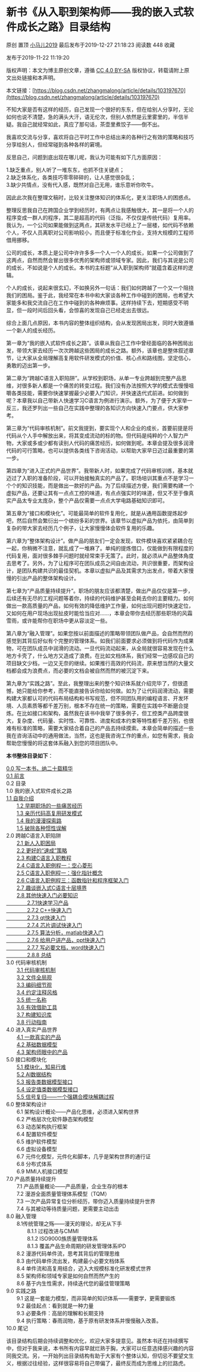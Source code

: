 新书《从入职到架构师——我的嵌入式软件成长之路》目录结构
============================

原创 置顶 [小马儿2019](https://me.csdn.net/zhangmalong) 最后发布于2019-12-27 21:18:23 阅读数 448 收藏

发布于2019-11-22 11:19:20

[](http://creativecommons.org/licenses/by-sa/4.0/)版权声明：本文为博主原创文章，遵循 [CC 4.0 BY-SA](http://creativecommons.org/licenses/by-sa/4.0/) 版权协议，转载请附上原文出处链接和本声明。

本文链接：[https://blog.csdn.net/zhangmalong/article/details/103197670](https://blog.csdn.net/zhangmalong/article/details/103197670)

不知大家是否有这样的经历，自己发现一个很好的东东，但在给别人分享时，无论如何也说不清楚，急的满头大汗，语无伦次，但别人依然是云里雾里的，半信半疑。我自己就经常如此，真应了那句话，茶壶里煮饺子——倒不出。

我喜欢交流与分享，喜欢将自己平时工作中总结出来的各种行之有效的策略和技巧分享给别人，但经常碰到各种各样的窘境。

反思自己，问题到底出现在哪儿呢，我认为可能有如下几方面原因：

1.缺乏重点，别人听了一堆东东，也抓不住关键点；<br>
2.缺乏体系化，各类技巧零零碎碎的，让人感觉很杂乱；<br>
3.缺少共情点，没有代入感，既然对自己无用，谁乐意听你吹牛。<br>

因此此次我在整理文稿时，比较关注整体知识的体系化，更关注职场人的困惑点。

整理反思我自己在跨国企业学到经历时，有两点让我感触很大，其一是将一个人的程序变成一群人的程序，其二是超高的代码（泛指，不仅仅是传统代码）复用率。我认为，一个公司如果能做到这两点，其研发水平已经上了一层楼，如代码不依赖个人，不仅人员离职对公司影响较小，而且便于标准化作业，支持大规模的工程师借用挪移。

公司的成长，本质上是公司中许许多多一个人一个人的成长，如果一个公司做到了这两点，自然而然会冒出很多优秀的架构师或领域专家。因此，我们与其说是公司的成长，不如说是个人的成长。本书的主标题“从入职到架构师”就蕴含着这样的逻辑。

个人的成长，说起来很玄幻，不如换另外一句话：我们如何跨越了一个又一个阻挠我们的困局。鉴于此，我经常在本书中和大家谈各种工作中碰到的困局，也希望大家能多和我交流自己在工作中碰到的各种麻烦事。这样持续下去，短期感受不明显，但一段时间后回头看，会惊喜的发现自己已经走出去很远。

综合上面几点原因，本书内容的整体组织结构，会从发现困局出发，同时大致遵循一个新人的成长经历。

第一章为“我的嵌入式软件成长之路”。该章从我自己工作中曾经面临的各种困局出发，带领大家去经历一次次跨越这些困局的成长之路。额外，该章也是整体叙述章节，让大家从全局理解高复用软件研发模式的价值、核心点和路线图，坚定信心，勇敢的迈出第一步。

第二章为“跨越C语言入职陷阱”。从学校到职场，从单一专业跨越到完整产品思维，对很多新人都是一个痛苦的转变过程。我们没有办法按照大学的模式去慢慢咀嚼各类技能，需要你快速掌握最少必要入门知识，并快速迭代式前进。如何做到呢？本章我以自己带新人快速学习C语言为例进行演示。额外，为了便于大家举一反三，我还罗列出一些自己在实践中整理的各知识方向快速入门要点，供大家参考。

第三章为“代码审核机制”。前文我提到，要实现个人和企业的成长，首要前提是将代码从个人手中解放出来，将其变成流动的标的物。但代码是纯粹的个人智力产物，大家或多或少都有读别人代码的痛苦经历，如何做到呢。本章会提及很多润滑代码的可行策略，也可以提供各类线下咨询活动，以帮助大家早日迈过最重要的第一步。

第四章为“进入正式的产品世界”。我带新人时，如果完成了代码审核训练，基本就迈过了入职的准备阶段，可以开始接触真实的产品了。职场培训其重点不是学习一个个的知识技能，而是做出一款好的产品。为了后续描述方便，我们需要构建一个虚拟产品，还要让其有一点点工控的味道，有点点强实时的味道，但又不至于像真实产品太专业太庞杂，整个产品仅需要一点点大学电路基础知识即可。

第五章为“接口和模块化”。可能最简单的软件复用化，就是从通用函数提炼起步吧，然后自然会繁衍出一个缤纷多彩的世界。该章节以虚拟产品为依托，由简单到复杂的带大家去经历几个例子，让大家慢慢体会软件复用的乐趣。

第六章为“整体架构设计”。做产品的朋友们一定会发现，软件模块喜欢紧紧耦合在一起，你稍微不注意，就乱成了一堆麻了。单纯的提炼借口，仅能做到有限程度的代码复用，面对很多棘手问题时就经常束手无策了。此时，就必须从产品整体角度去思考了。另外，为了让程序可在团队成员之间自由流动，共识很重要，而架构设计，是团队构建共识的最佳契机。本章以虚拟产品及其需求为出发点，带着大家慢慢的引出产品的整体架构设计。

第七章为“产品质量持续提升”。职场的朋友应该都清楚，做出产品仅仅是第一步，后续还有无尽的工程问题等着你，持续的代码维护甚至会耗去你的主要精力。如何做出一款高质量的产品，如何有效的降低维护工作量，如何出现问题时快速定位，又如何在用户现场出现扯皮时能恰当应对……，本章会带你去经历那些职场的风霜雪雨，或许能帮你在职场中更从容淡定一些。

第八章为“融入管理”。如果您按以前面描述的策略带领团队做产品，会自然而然的感觉到其背后好似有个完整的管理体系。如我们前面要求必须做到将代码作为成果物，可在团队成员中润滑的流动。一旦代码流动起来，从全局就很容易发现在什么地方卡壳了，什么地方又造成了浪费。在比如文档体系，我们经常一边感叹自己的项目缺文少档，一边又无奈的继续。如果推行高效的代码流，原来想当然的大量文档都会成为浪费点，而必要的文档会被自然而然的被沉淀下来。

第九章为“实践之路”。至此，我整理出来的整个知识体系就介绍完毕了，但很遗憾，她只能给你参考，而不能直接告诉你给如何做。如为了让代码润滑流动，需要构建大家都认可的代码布局结构和书写规范，但不同团队用的编程语言、开发环境、人员素质等都千差万别，根本不存在统一的策略，需要在实践中不断磨合提炼。在比如接口和架构，虽然我在该书中我举了很多例子，但工控类产品跨度很大，复杂度、代码量、实时性、可靠性、进度和成本约束等特性都千差万别，也很难有标准的策略，需要大家结合着自己的产品去持续摸索。本章会简单的描述一些我在咨询活动中的通用做法，当然，这也是我咨询工作的重点，如您有需求，我会帮助您慢慢的将这套体系融入到您的项目团队中。

**本书整体目录如下**：<br>

[0.0 写一本书，纳二十载精华](https://blog.csdn.net/zhangmalong/article/details/103065005)<br>
[0.1 前言](https://blog.csdn.net/zhangmalong/article/details/103147445)<br>
0.2 目录<br>
1.0 我的嵌入式软件成长之路<br>
[1.1 自我介绍](https://blog.csdn.net/zhangmalong/article/details/103270623)<br>
　　[1.2 早期职场的一些痛苦经历](https://blog.csdn.net/zhangmalong/article/details/103307984)<br>
　　[1.3 亲历代码高复用研发模式](https://blog.csdn.net/zhangmalong/article/details/103417351)<br>
　　[1.4 我的漫漫探索路](https://blog.csdn.net/zhangmalong/article/details/103523930)<br>
　　[1.5 破除各种惯性误解](https://blog.csdn.net/zhangmalong/article/details/103626982)<br>
2.0 跨越C语言入职陷阱<br>
　　[2.1 新人入职困局](https://blog.csdn.net/zhangmalong/article/details/103729568)<br>
　　[2.2 更好的“速成”策略](https://blog.csdn.net/zhangmalong/article/details/103729650)<br>
　　[2.3 构建C语言入职教程](https://blog.csdn.net/zhangmalong/article/details/103814489)<br>
　　[2.4 C语言入职例程一：空心菱形](https://blog.csdn.net/zhangmalong/article/details/103933188)<br>
　　[2.5 C语言入职例程一：强化指针概念](https://blog.csdn.net/zhangmalong/article/details/104019400)<br>
　　[2.6 C语言入职例程三：函数指针和程序框架入门](https://blog.csdn.net/zhangmalong/article/details/104122879)<br>
　　[2.7 趣谈嵌入式C语言十层境界](https://blog.csdn.net/zhangmalong/article/details/104208128)<br>
　　[2.8 其他快速入门必要知识<br>
　　　　2.7.1快速学习产品<br>
　　　　2.7.2 C++快速入门<br>
　　　　2.7.3 qt快速入门<br>
　　　　2.7.4 芯片调试快速入门<br>
　　　　2.7.5 算法分析，matlab快速入门<br>
　　　　2.7.6 给用户讲产品，ppt快速入门<br>
　　　　2.7.7 写必要文档，word快速入门<br>
　　　　2.8.8 总结](https://blog.csdn.net/zhangmalong/article/details/104208165)<br>
3.0 代码审核机制<br>
　　[3.1 代码审核机制](https://blog.csdn.net/zhangmalong/article/details/104308175)<br>
　　[3.2 文件全局观](https://blog.csdn.net/zhangmalong/article/details/104423898)<br>
　　[3.3 编码细节观](https://blog.csdn.net/zhangmalong/article/details/104424040)<br>
　　[3.4 约定注释风格](https://blog.csdn.net/zhangmalong/article/details/104552475)<br>
　　[3.5 统一名称](https://blog.csdn.net/zhangmalong/article/details/104552678)<br>
　　[3.6 有效借助工具](https://blog.csdn.net/zhangmalong/article/details/104689446)<br>
　　[3.7 构建知识库](https://blog.csdn.net/zhangmalong/article/details/104689613)<br>
　　[3.8 行动指南](https://blog.csdn.net/zhangmalong/article/details/104689785)<br>
4.0 进入真实产品世界<br>
　　[4.1 一款真实的产品](https://blog.csdn.net/zhangmalong/article/details/104834110)<br>
　　[4.2 基础数据模型](https://blog.csdn.net/zhangmalong/article/details/104988018)<br>
　　[4.3 架构师眼中的产品](https://blog.csdn.net/zhangmalong/article/details/105134465)<br>
5.0 接口和模块化<br>
　　[5.1 模块化，知易行难](https://blog.csdn.net/zhangmalong/article/details/105281958)<br>
　　[5.2 AI数据结构](https://blog.csdn.net/zhangmalong/article/details/105431091)<br>
　　[5.3 报告类数据模型接口](https://blog.csdn.net/zhangmalong/article/details/105578239)<br>
　　[5.4 设定值类数据模型接口](https://blog.csdn.net/zhangmalong/article/details/105678635)<br>
　　[5.5 信号复归——一个强耦合模块解耦过程](https://blog.csdn.net/zhangmalong/article/details/105881223)<br>
6.0 整体架构设计<br>
　　6.1 架构设计概论——产品化思维，必须进入架构世界<br>
　　6.2 严格层次化软件静态架构模型<br>
　　6.3 动态架构执行框架<br>
　　6.4 配置软件模型<br>
　　6.5 维护软件模型<br>
　　6.6 虚拟设备模型<br>
　　6.7 元件化模型，元件化和脚本，几乎是架构世界的通行证<br>
　　6.8 分布式体系<br>
　　6.9 MMI人机接口模型<br>
7.0 产品质量持续提升<br>
　　7.1 产品质量概论——产品质量，企业生存的根本<br>
　　7.2 漫游全面质量管理体系模型（TQM）<br>
　　7.3 一次产品异常复位分析经历，带你迈入质量持续提升世界<br>
　　7.4 与其被动等待质量问题，更需要主动出击<br>
8.0 融入管理<br>
　　8.1传统管理之殇——漫天的理论，却无从下手<br>
　　　　8.1.1 过程改进与CMMI<br>
　　　　8.1.2 ISO9000族质量管理体系<br>
　　　　8.1.3 覆盖产品生命周期的研发管理体系IPD<br>
　　8.2 漫游代码单件流，思考其背后的管理思维<br>
　　8.3 由代码单件流出发，构建最小必要文档体系<br>
　　8.4 单件流和高复用结合，迈入大规模标准化研发模式世界<br>
　　8.5 架构师和领域专家是如何自然而然产生的<br>
　　8.6 基于内生性需求，持续迭代您的最佳管理策略<br>
9.0 实践之路<br>
　　9.1 这是一套能力模型，而非简单的知识体系——需要学，更需要锻炼<br>
　　9.2 最佳起点：看到就是一种力量<br>
　　9.3 必要条件：高层的理解和长期支持<br>
　　9.4 执行策略：春雨润物，基于原有研发体系并慢慢融入改善。<br>
10.0 尾记<br>

该目录结构后期会持续调整和优化，欢迎大家多提意见。虽然本书还在持续撰写中，但对于我来说，本书所有内容早就烂熟于胸，大家可以任意选择感兴趣的内容同我交流。另，一开始列出目录结构有助于大家有个整体认知，但切忌不要望文生义，根据过往经验，这样很容易将自己带偏了，最终反而成为思维上的拦路虎。